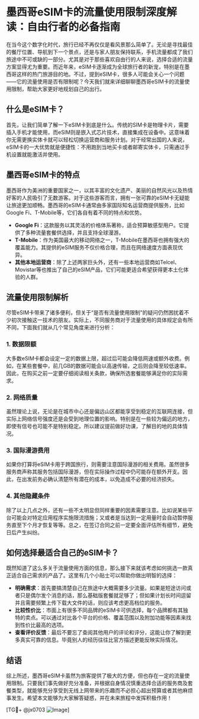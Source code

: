 # 墨西哥eSIM卡的流量使用限制深度解读：自由行者的必备指南

在当今这个数字化时代，旅行已经不再仅仅是看风景那么简单了。无论是寻找最佳的餐厅位置、导航到下一个景点，还是与家人朋友保持联系，手机流量都成了我们旅途中不可或缺的一部分。尤其是对于那些喜欢自由行的人来说，选择合适的流量方案显得尤为重要。而近年来，eSIM卡逐渐成为全球旅行者的新宠，特别是在墨西哥这样的热门旅游目的地。不过，提到eSIM卡，很多人可能会关心一个问题——它的流量使用是否有限制呢？今天我们就来详细聊聊墨西哥eSIM卡的流量使用限制，帮助大家更好地规划自己的出行。

## 什么是eSIM卡？

首先，让我们简单了解一下eSIM卡到底是什么。传统的SIM卡是物理卡片，需要插入手机才能使用，而eSIM则是嵌入式芯片技术，直接集成在设备中。这意味着你无需更换实体卡就可以轻松切换运营商和服务计划。对于经常出国的人来说，eSIM卡的一大优势就是便捷性：不用跑到当地买卡或者邮寄实体卡，只需通过手机设置就能激活并使用。

## 墨西哥eSIM卡的特点

墨西哥作为美洲的重要国家之一，以其丰富的文化遗产、美丽的自然风光以及热情好客的人民吸引了无数游客。对于这些游客而言，拥有一张可靠的eSIM卡无疑能让旅途更加顺畅。墨西哥的eSIM卡通常由多家国际知名运营商提供服务，比如Google Fi、T-Mobile等，它们各自有着不同的特点和优势。

- **Google Fi**：这款服务以其灵活的价格体系著称，适合预算敏感型用户。它提供了多种流量套餐供选择，并且支持全球漫游。
- **T-Mobile**：作为美国最大的移动网络之一，T-Mobile在墨西哥也拥有强大的覆盖能力。其提供的eSIM服务不仅价格合理，而且在网络速度方面表现优异。
- **其他本地运营商**：除了上述两家巨头外，还有一些本地运营商如Telcel、Movistar等也推出了自己的eSIM产品，它们可能更适合希望获得更本土化体验的人群。

## 流量使用限制解析

尽管eSIM卡带来了诸多便利，但关于“是否有流量使用限制”的疑问仍然困扰着不少初次接触这一技术的朋友。实际上，不同服务商对于流量使用的具体规定会有所不同，下面我们就从几个常见角度来进行分析：

### 1. 数据限额
大多数eSIM卡都会设定一定的数据上限，超过后可能会降低网速或额外收费。例如，在某些套餐中，前几GB的数据可能会以高速传输，之后则会降至较低速率。因此，在购买之前一定要仔细阅读相关条款，确保所选套餐能够满足你的实际需求。

### 2. 网络质量
虽然理论上说，无论是在城市中心还是偏远山区都能享受到稳定的互联网连接，但实际上网络信号强度还是会受到地理位置的影响。特别是在一些较为偏远的地方，即使有信号也可能不是特别稳定。所以建议提前做好功课，了解目的地的具体情况。

### 3. 国际漫游费用
如果你打算将eSIM卡用于跨国旅行，则需要注意国际漫游的相关费用。虽然很多服务商声称其服务包括国际漫游，但在实际操作过程中仍可能存在额外开支。因此，在出发前务必确认清楚所有潜在的成本，以免造成不必要的经济损失。

### 4. 其他隐藏条件
除了以上几点之外，还有一些不太明显但同样重要的因素需要注意。比如说某些平台可能会对特定应用程序实施限流措施；又或者是当达到一定用量时会自动暂停服务直至下个月才恢复等等。总之，在签订合同之前一定要全面评估所有细节，避免日后产生纠纷。

## 如何选择最适合自己的eSIM卡？

既然知道了这么多关于流量使用方面的信息，那么接下来就该考虑如何挑选一款真正适合自己需求的产品了。这里有几个小贴士可以帮助你做出明智的选择：

- **明确需求**：首先要搞清楚自己在旅途中大概需要多少流量。如果是短途访问或者只是偶尔发个消息的话，那么基础版套餐就足够了；但如果计划长时间逗留并且需要频繁上传下载大文件的话，则应该考虑更高档位的服务。
- **比较性价比**：市面上有很多不同品牌的eSIM卡可供选择，每个品牌都有其独特的卖点。可以通过对比各个平台的价格、覆盖范围以及附加功能等因素来找到性价比最高的选项。
- **查看评价反馈**：最后不要忘了查阅其他用户的评论和评分，这能让你了解到更多真实可靠的信息。毕竟别人的经历往往比官方描述更能反映实际情况。

## 结语

综上所述，墨西哥eSIM卡虽然为旅客提供了极大的方便，但也存在一定的流量使用限制。只要我们事先做好充分准备，并根据自身情况慎重选择合适的服务商及套餐类型，就能够充分享受到无线上网带来的乐趣而不必担心超出预算或者其他麻烦事发生。希望本文能够为大家解答疑惑，并在未来旅程中发挥积极作用！

[TG💪+ @jx0703 ![Image](https://github.com/user-attachments/assets/dbca1d08-cadb-493c-b0ec-ad6f7a83f270)]